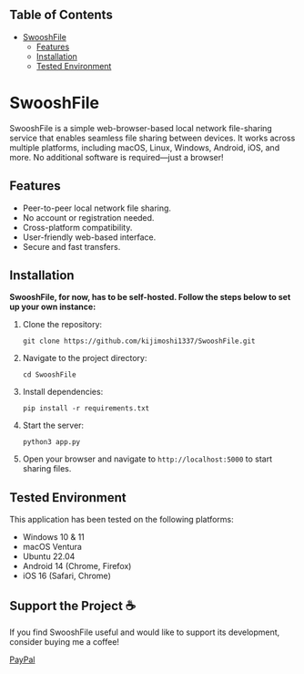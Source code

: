 ## Table of Contents
- [SwooshFile](#swooshfile)
  - [Features](#features)
  - [Installation](#installation)
  - [Tested Environment](#tested-environment)

# SwooshFile

SwooshFile is a simple web-browser-based local network file-sharing service that enables seamless file sharing between devices. It works across multiple platforms, including macOS, Linux, Windows, Android, iOS, and more. No additional software is required—just a browser!

## Features
- Peer-to-peer local network file sharing.
- No account or registration needed.
- Cross-platform compatibility.
- User-friendly web-based interface.
- Secure and fast transfers.

## Installation

**SwooshFile, for now, has to be self-hosted. Follow the steps below to set up your own instance:**

1. Clone the repository:
   ```
   git clone https://github.com/kijimoshi1337/SwooshFile.git
   ```

2. Navigate to the project directory:
   ```
   cd SwooshFile
   ```

3. Install dependencies:
   ```
   pip install -r requirements.txt
   ```

4. Start the server:
   ```
   python3 app.py
   ```

5. Open your browser and navigate to `http://localhost:5000` to start sharing files.

## Tested Environment
This application has been tested on the following platforms:
- Windows 10 & 11
- macOS Ventura
- Ubuntu 22.04
- Android 14 (Chrome, Firefox)
- iOS 16 (Safari, Chrome)

## Support the Project ☕️
If you find SwooshFile useful and would like to support its development, consider buying me a coffee!

[PayPal](https://www.paypal.me/kijimoshi05)

